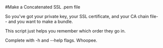 #Make a Concatenated SSL .pem file

So you've got your private key, your SSL certificate, and your CA chain file-- and you want to make a bundle.

This script just helps you remember which order they go in.

Complete with -h and --help flags. Whoopee.
